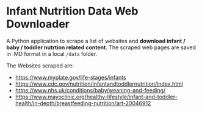 # Infant Nutrition Data Web Downloader

A Python application to scrape a list of websites and **download infant / baby / toddler nutrtion related content**. 
The scraped web pages are saved in .MD format in a local `/data` folder.

The Websites scraped are:

- https://www.myplate.gov/life-stages/infants
- https://www.cdc.gov/nutrition/infantandtoddlernutrition/index.html
- https://www.nhs.uk/conditions/baby/weaning-and-feeding/
- https://www.mayoclinic.org/healthy-lifestyle/infant-and-toddler-health/in-depth/breastfeeding-nutrition/art-20046912
